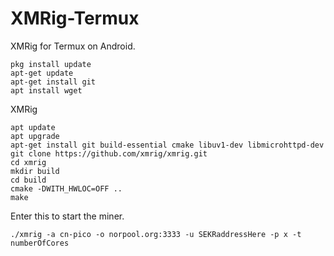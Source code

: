 # XMRig-Termux
XMRig for Termux on Android.
 
```
pkg install update
apt-get update
apt-get install git 
apt install wget 
```
XMRig

```
apt update 
apt upgrade
apt-get install git build-essential cmake libuv1-dev libmicrohttpd-dev   
git clone https://github.com/xmrig/xmrig.git 
cd xmrig 
mkdir build
cd build 
cmake -DWITH_HWLOC=OFF .. 
make
```
Enter this to start the miner.
```
./xmrig -a cn-pico -o norpool.org:3333 -u SEKRaddressHere -p x -t numberOfCores
```
